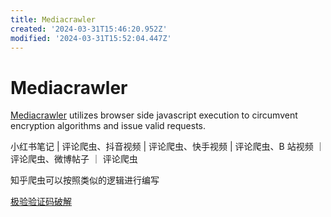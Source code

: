 ```yaml
---
title: Mediacrawler
created: '2024-03-31T15:46:20.952Z'
modified: '2024-03-31T15:52:04.447Z'
---
```


# Mediacrawler

[Mediacrawler](https://github.com/NanmiCoder/MediaCrawler) utilizes browser side javascript execution to circumvent encryption algorithms and issue valid requests.

小红书笔记 | 评论爬虫、抖音视频 | 评论爬虫、快手视频 | 评论爬虫、B 站视频 ｜ 评论爬虫、微博帖子 ｜ 评论爬虫

知乎爬虫可以按照类似的逻辑进行编写

[极验验证码破解](https://github.com/WebSpiderUtils/verification_code)
